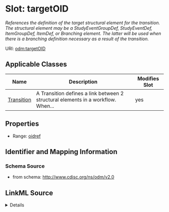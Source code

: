 # Slot: targetOID


_References the definition of the target structural element for the transition. The structural element may be a StudyEventGroupDef, StudyEventDef, ItemGroupDef, ItemDef, or Branching element. The latter will be used when there is a branching definition necessary as a result of the transition._



URI: [odm:targetOID](http://www.cdisc.org/ns/odm/v2.0/targetOID)



<!-- no inheritance hierarchy -->




## Applicable Classes

| Name | Description | Modifies Slot |
| --- | --- | --- |
[Transition](Transition.md) | A Transition defines a link between 2 structural elements in a workflow. When... |  yes  |







## Properties

* Range: [oidref](oidref.md)





## Identifier and Mapping Information







### Schema Source


* from schema: http://www.cdisc.org/ns/odm/v2.0




## LinkML Source

<details>
```yaml
name: targetOID
description: References the definition of the target structural element for the transition.
  The structural element may be a StudyEventGroupDef, StudyEventDef, ItemGroupDef,
  ItemDef, or Branching element. The latter will be used when there is a branching
  definition necessary as a result of the transition.
from_schema: http://www.cdisc.org/ns/odm/v2.0
rank: 1000
alias: targetOID
domain_of:
- Transition
range: oidref

```
</details>